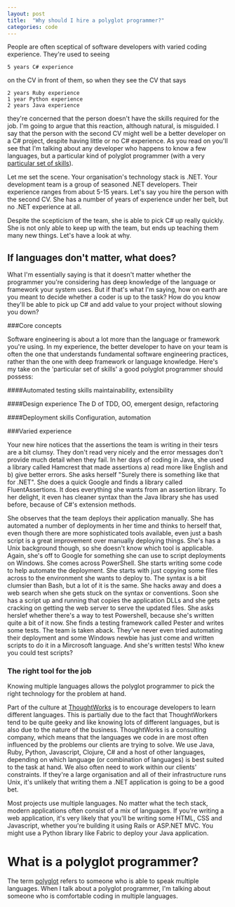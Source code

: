 ```yaml
---
layout: post
title:  "Why should I hire a polyglot programmer?"
categories: code
---
```


People are often sceptical of software developers with varied coding experience. They're used to seeing

	5 years C# experience
	
on the CV in front of them, so when they see the CV that says

	2 years Ruby experience
	1 year Python experience
	2 years Java experience

they're concerned that the person doesn't have the skills required for the job. I'm going to argue that this reaction, although natural, is misguided. I say that the person with the second CV might well be a better developer on a C# project, despite having little or no C# experience. As you read on you'll see that I'm talking about any developer who happens to know a few languages, but a particular kind of polyglot programmer (with a very [particular set of skills](http://www.youtube.com/watch?v=B0hZ1KKpV54)).

Let me set the scene. Your organisation's technology stack is .NET. Your development team is a group of seasoned .NET developers. Their experience ranges from about 5-15 years. Let's say you hire the person with the second CV. She has a number of years of experience under her belt, but no .NET experience at all.

Despite the scepticism of the team, she is able to pick C# up really quickly. She is not only able to keep up with the team, but ends up teaching them many new things. Let's have a look at why.

## If languages don't matter, what does?

What I'm essentially saying is that it doesn't matter whether the programmer you're considering has deep knowledge of the language or framework your system uses. But if that's what I'm saying, how on earth are you meant to decide whether a coder is up to the task? How do you know they'll be able to pick up C# and add value to your project without slowing you down?

###Core concepts

Software engineering is about a lot more than the language or framework you're using. In my experience, the better developer to have on your team is often the one that understands fundamental software engineering practices, rather than the one with deep framework or language knowledge. Here's my take on the 'particular set of skills' a good polyglot programmer should possess:

####Automated testing skills
maintainability, extensibility

####Design experience
The D of TDD, OO, emergent design, refactoring

####Deployment skills
Configuration, automation

###Varied experience

Your new hire notices that the assertions the team is writing in their tesrs are a bit clumsy. They don't read very nicely and the error messages don't provide much detail when they fail. In her days of coding in Java, she used a library called Hamcrest that made assertions a) read more like English and b) give better errors. She asks herself "Surely there is something like that for .NET". She does a quick Google and finds a library called FluentAssertions. It does everything she wants from an assertion library. To her delight, it even has cleaner syntax than the Java library she has used before, because of C#'s extension methods.

She observes that the team deploys their application manually. She has automated a number of deployments in her time and thinks to herself that, even though there are more sophisticated tools available, even just a bash script is a great improvement over manually deploying things. She's has a Unix background though, so she doesn't know which tool is applicable. Again, she's off to Google for something she can use to script deployments on Windows. She comes across PowerShell. She starts writing some code to help automate the deployment. She starts with just copying some files across to the environment she wants to deploy to. The syntax is a bit clumsier than Bash, but a lot of it is the same. She hacks away and does a web search when she gets stuck on the syntax or conventions. Soon she has a script up and running that copies the application DLLs and she gets cracking on getting the web server to serve the updated files. She asks herslef whether there's a way to test Powershell, because she's written quite a bit of it now. She finds a testing framework called Pester and writes some tests. The team is taken aback. They've never even tried automating their deployment and some Windows newbie has just come and written scripts to do it in a Mircrosoft language. And she's written tests! Who knew you could test scripts?

### The right tool for the job

Knowing multiple languages allows the polyglot programmer to pick the right technology for the problem at hand. 

Part of the culture at [ThoughtWorks](http://www.thoughtworks.com) is to encourage developers to learn different languages. This is partially due to the fact that ThoughtWorkers tend to be quite geeky and like knowing lots of different languages, but is also due to the nature of the business. ThoughtWorks is a consulting company, which means that the languages we code in are most often influenced by the problems our clients are trying to solve. We use Java, Ruby, Python, Javascript, Clojure, C# and a host of other languages, depending on which language (or combination of languages) is best suited to the task at hand. We also often need to work within our clients' constraints. If they're a large organisation and all of their infrastructure runs Unix, it's unlikely that writing them a .NET application is going to be a good bet.

Most projects use multiple languages. No matter what the tech stack, modern applications often consist of a mix of languages. If you're writing a web application, it's very likely that you'll be writing some HTML, CSS and Javascript, whether you're building it using Rails or ASP.NET MVC. You might use a Python library like Fabric to deploy your Java application.

<div class="info-box">
	<h1>What is a polyglot programmer?</h1>
	The term <a href="http://en.wiktionary.org/wiki/polyglot">polyglot</a> refers to someone who is able to speak multiple languages. When I talk about a polyglot programmer, I'm talking about someone who is comfortable coding in multiple languages.
</div>

